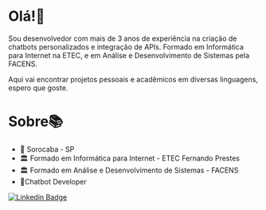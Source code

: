 # Olá!👋

Sou desenvolvedor com mais de 3 anos de experiência na criação de chatbots personalizados e integração de APIs. Formado em Informática para Internet na ETEC, e em Análise e Desenvolvimento de Sistemas pela FACENS.

Aqui vai encontrar projetos pessoais e acadêmicos em diversas linguagens, espero que goste.

# Sobre📚
- 📍 Sorocaba - SP
- 🏛 Formado em Informática para Internet - ETEC Fernando Prestes
- 🏛 Formado em Análise e Desenvolvimento de Sistemas -  FACENS
- 🤖Chatbot Developer

[![Linkedin Badge](https://img.shields.io/badge/-LinkedIn-blue?style=flat-square&logo=Linkedin&logoColor=white&link=https://www.linkedin.com/in/andr%C3%A9-henrique-da-silva-meliunas-401598186/)](https://www.linkedin.com/in/andr%C3%A9-henrique-da-silva-meliunas-401598186/)
